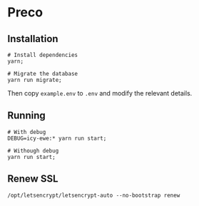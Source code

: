 # Preco

## Installation
```shell
# Install dependencies
yarn;

# Migrate the database
yarn run migrate;
```

Then copy `example.env` to `.env` and modify the relevant details.

## Running
```shell
# With debug
DEBUG=icy-ewe:* yarn run start;

# Withough debug
yarn run start;
```

## Renew SSL
```shell
/opt/letsencrypt/letsencrypt-auto --no-bootstrap renew
```
